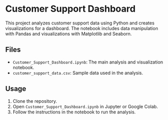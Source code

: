 # Customer Support Dashboard 

This project analyzes customer support data using Python and creates visualizations for a dashboard. The notebook includes data manipulation with Pandas and visualizations with Matplotlib and Seaborn.

## Files
- `Customer_Support_Dashboard.ipynb`: The main analysis and visualization notebook.
- `customer_support_data.csv`: Sample data used in the analysis.

## Usage
1. Clone the repository.
2. Open `Customer_Support_Dashboard.ipynb` in Jupyter or Google Colab.
3. Follow the instructions in the notebook to run the analysis. 

